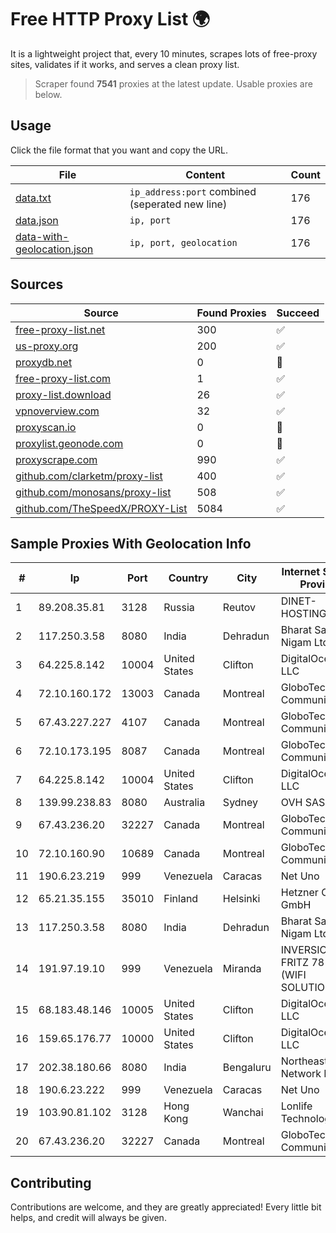 
# Free HTTP Proxy List 🌍

It is a lightweight project that, every 10 minutes, scrapes lots of free-proxy sites, validates if it works, and serves a clean proxy list.


> Scraper found **7541** proxies at the latest update. Usable proxies are below.

## Usage

Click the file format that you want and copy the URL.


|File|Content|Count|
|----|-------|-----|
|[data.txt](https://raw.githubusercontent.com/themiralay/Proxy-List-World/master/data.txt)|`ip_address:port` combined (seperated new line)|176|
|[data.json](https://raw.githubusercontent.com/themiralay/Proxy-List-World/master/data.json)|`ip, port`|176|
|[data-with-geolocation.json](https://raw.githubusercontent.com/themiralay/Proxy-List-World/master/data-with-geolocation.json)|`ip, port, geolocation`|176|

## Sources

|Source|Found Proxies|Succeed|
|------|-------------|-------|
|[free-proxy-list.net](https://free-proxy-list.net)|300|✅|
|[us-proxy.org](https://www.us-proxy.org)|200|✅|
|[proxydb.net](http://proxydb.net)|0|🚫|
|[free-proxy-list.com](https://free-proxy-list.com/?page=&port=&type%5B%5D=http&type%5B%5D=https&up_time=0&search=Search)|1|✅|
|[proxy-list.download](https://www.proxy-list.download/HTTP)|26|✅|
|[vpnoverview.com](https://vpnoverview.com/privacy/anonymous-browsing/free-proxy-servers)|32|✅|
|[proxyscan.io](https://www.proxyscan.io)|0|🚫|
|[proxylist.geonode.com](https://proxylist.geonode.com/api/proxy-list?limit=300&page=1&sort_by=lastChecked&sort_type=desc&protocols=http,https)|0|🚫|
|[proxyscrape.com](https://api.proxyscrape.com/v2/?request=displayproxies&protocol=http&timeout=10000&country=all&ssl=all&anonymity=all)|990|✅|
|[github.com/clarketm/proxy-list](https://raw.githubusercontent.com/clarketm/proxy-list/master/proxy-list-raw.txt)|400|✅|
|[github.com/monosans/proxy-list](https://raw.githubusercontent.com/monosans/proxy-list/main/proxies/http.txt)|508|✅|
|[github.com/TheSpeedX/PROXY-List](https://raw.githubusercontent.com/TheSpeedX/PROXY-List/master/http.txt)|5084|✅|


## Sample Proxies With Geolocation Info

|#|Ip|Port|Country|City|Internet Service Provider|
|-|--|----|-------|----|-------------------------|
|1|89.208.35.81|3128|Russia|Reutov|DINET-HOSTING|
|2|117.250.3.58|8080|India|Dehradun|Bharat Sanchar Nigam Ltd|
|3|64.225.8.142|10004|United States|Clifton|DigitalOcean, LLC|
|4|72.10.160.172|13003|Canada|Montreal|GloboTech Communications|
|5|67.43.227.227|4107|Canada|Montreal|GloboTech Communications|
|6|72.10.173.195|8087|Canada|Montreal|GloboTech Communications|
|7|64.225.8.142|10004|United States|Clifton|DigitalOcean, LLC|
|8|139.99.238.83|8080|Australia|Sydney|OVH SAS|
|9|67.43.236.20|32227|Canada|Montreal|GloboTech Communications|
|10|72.10.160.90|10689|Canada|Montreal|GloboTech Communications|
|11|190.6.23.219|999|Venezuela|Caracas|Net Uno|
|12|65.21.35.155|35010|Finland|Helsinki|Hetzner Online GmbH|
|13|117.250.3.58|8080|India|Dehradun|Bharat Sanchar Nigam Ltd|
|14|191.97.19.10|999|Venezuela|Miranda|INVERSIONES FRITZ 78 C.A.(WIFI SOLUTION)|
|15|68.183.48.146|10005|United States|Clifton|DigitalOcean, LLC|
|16|159.65.176.77|10000|United States|Clifton|DigitalOcean, LLC|
|17|202.38.180.66|8080|India|Bengaluru|Northeast Dataa Network Pvt Ltd|
|18|190.6.23.222|999|Venezuela|Caracas|Net Uno|
|19|103.90.81.102|3128|Hong Kong|Wanchai|Lonlife Technology Co.|
|20|67.43.236.20|32227|Canada|Montreal|GloboTech Communications|



## Contributing

Contributions are welcome, and they are greatly appreciated! Every
little bit helps, and credit will always be given.

